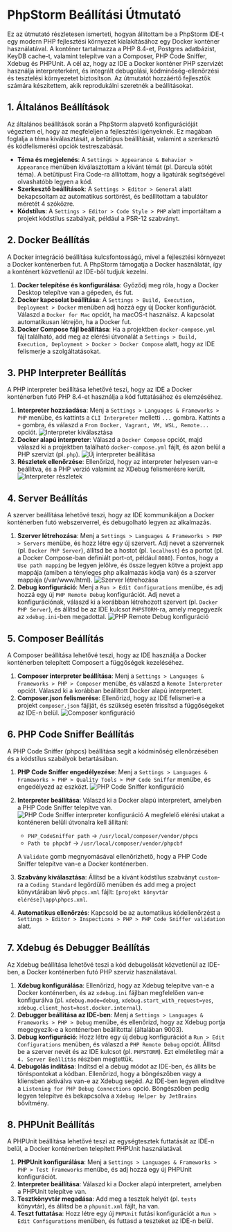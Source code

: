 # PhpStorm Beállítási Útmutató

Ez az útmutató részletesen ismerteti, hogyan állítottam be a PhpStorm IDE-t egy modern PHP fejlesztési környezet kialakításához egy Docker konténer használatával. A konténer tartalmazza a PHP 8.4-et, Postgres adatbázist, KeyDB cache-t, valamint telepítve van a Composer, PHP Code Sniffer, Xdebug és PHPUnit. A cél az, hogy az IDE a Docker konténer PHP szervizét használja interpreterként, és integrált debugolási, kódminőség-ellenőrzési és tesztelési környezetet biztosítson. Az útmutatót hozzáértő fejlesztők számára készítettem, akik reprodukálni szeretnék a beállításokat.

## 1. Általános Beállítások

Az általános beállítások során a PhpStorm alapvető konfigurációját végeztem el, hogy az megfeleljen a fejlesztési igényeknek. Ez magában foglalja a téma kiválasztását, a betűtípus beállítását, valamint a szerkesztő és kódfelismerési opciók testreszabását.

- **Téma és megjelenés**: A `Settings > Appearance & Behavior > Appearance` menüben kiválasztottam a kívánt témát (pl. Darcula sötét téma). A betűtípust Fira Code-ra állítottam, hogy a ligatúrák segítségével olvashatóbb legyen a kód.
- **Szerkesztő beállítások**: A `Settings > Editor > General` alatt bekapcsoltam az automatikus sortörést, és beállítottam a tabulátor méretét 4 szóközre.
- **Kódstílus**: A `Settings > Editor > Code Style > PHP` alatt importáltam a projekt kódstílus szabályait, például a PSR-12 szabványt.

## 2. Docker Beállítás

A Docker integráció beállítása kulcsfontosságú, mivel a fejlesztési környezet a Docker konténerben fut. A PhpStorm támogatja a Docker használatát, így a konténert közvetlenül az IDE-ből tudjuk kezelni.

1. **Docker telepítése és konfigurálása**: Győződj meg róla, hogy a Docker Desktop telepítve van a gépeden, és fut.
2. **Docker kapcsolat beállítása**: A `Settings > Build, Execution, Deployment > Docker` menüben adj hozzá egy új Docker konfigurációt. Válaszd a `Docker for Mac` opciót, ha macOS-t használsz. A kapcsolat automatikusan létrejön, ha a Docker fut.
3. **Docker Compose fájl beállítása**: Ha a projektben `docker-compose.yml` fájl található, add meg az elérési útvonalát a `Settings > Build, Execution, Deployment > Docker > Docker Compose` alatt, hogy az IDE felismerje a szolgáltatásokat.

## 3. PHP Interpreter Beállítás

A PHP interpreter beállítása lehetővé teszi, hogy az IDE a Docker konténerben futó PHP 8.4-et használja a kód futtatásához és elemzéséhez.

1. **Interpreter hozzáadása**: Menj a `Settings > Languages & Frameworks > PHP` menübe, és kattints a `CLI Interpreter` melletti `...` gombra. Kattints a `+` gombra, és válaszd a `From Docker, Vagrant, VM, WSL, Remote...` opciót.
   ![Interpreter kiválasztása](images/interpreter_base.jpeg)
2. **Docker alapú interpreter**: Válaszd a `Docker Compose` opciót, majd válaszd ki a projektben található `docker-compose.yml` fájlt, és azon belül a PHP szervizt (pl. `php`).
   ![Új interpreter beállítása](images/interpreter_new.jpeg)
3. **Részletek ellenőrzése**: Ellenőrizd, hogy az interpreter helyesen van-e beállítva, és a PHP verzió valamint az XDebug felismerésre került.
   ![Interpreter részletek](images/interpreter_details.jpeg)

## 4. Server Beállítás

A szerver beállítása lehetővé teszi, hogy az IDE kommunikáljon a Docker konténerben futó webszerverrel, és debugolható legyen az alkalmazás.

1. **Szerver létrehozása**: Menj a `Settings > Languages & Frameworks > PHP > Servers` menübe, és hozz létre egy új szervert. Adj nevet a szervernek (pl. `Docker PHP Server`), állítsd be a hostot (pl. `localhost`) és a portot (pl. a Docker Compose-ban definiált port-ot, például `8080`). Fontos, hogy a `Use path mapping` be legyen jelölve, és össze legyen kötve a projekt app mappája (amiben a tényleges php alkalmazás kódja van) és a szerver mappája (/var/www/html).
   ![Szerver létrehozása](images/servers.jpeg)
2. **Debug konfiguráció**: Menj a `Run > Edit Configurations` menübe, és adj hozzá egy új `PHP Remote Debug` konfigurációt. Adj nevet a konfigurációnak, válaszd ki a korábban létrehozott szervert (pl. `Docker PHP Server`), és állítsd be az IDE kulcsot `PHPSTORM`-ra, amely megegyezik az `xdebug.ini`-ben megadottal.
   ![PHP Remote Debug konfiguráció](images/run_debug_configurations_php_remote_debug.jpeg)

## 5. Composer Beállítás

A Composer beállítása lehetővé teszi, hogy az IDE használja a Docker konténerben telepített Composert a függőségek kezeléséhez.

1. **Composer interpreter beállítása**: Menj a `Settings > Languages & Frameworks > PHP > Composer` menübe, és válaszd a `Remote Interpreter` opciót. Válaszd ki a korábban beállított Docker alapú interpretert.
2. **Composer.json felismerése**: Ellenőrizd, hogy az IDE felismeri-e a projekt `composer.json` fájlját, és szükség esetén frissítsd a függőségeket az IDE-n belül.
   ![Composer konfiguráció](images/composer.jpeg)

## 6. PHP Code Sniffer Beállítás

A PHP Code Sniffer (phpcs) beállítása segít a kódminőség ellenőrzésében és a kódstílus szabályok betartásában.

1. **PHP Code Sniffer engedélyezése**: Menj a `Settings > Languages & Frameworks > PHP > Quality Tools > PHP Code Sniffer` menübe, és engedélyezd az eszközt.
   ![PHP Code Sniffer konfiguráció](images/php_code_sniffer_base.jpeg)
2. **Interpreter beállítása**: Válaszd ki a Docker alapú interpretert, amelyben a PHP Code Sniffer telepítve van.
   ![PHP Code Sniffer interpreter konfiguráció](images/php_code_sniffer_details.jpeg)
   A megfelelő elérési utakat a konténeren belüli útvonalra kell állítani:

   - `PHP_CodeSniffer path` -> `/usr/local/composer/vendor/phpcs`
   - `Path to phpcbf` -> `/usr/local/composer/vendor/phpcbf`
   
   A `Validate` gomb megnyomásával ellenőrizhető, hogy a PHP Code Sniffer telepítve van-e a Docker konténerben.
3. **Szabvány kiválasztása**: Állítsd be a kívánt kódstílus szabványt `custom`-ra a `Coding Standard` legördülő menüben és add meg a project könyvtárában lévő `phpcs.xml` fájlt: `[projekt könyvtár elérése]\app\phpcs.xml`.
4. **Automatikus ellenőrzés**: Kapcsold be az automatikus kódellenőrzést a `Settings > Editor > Inspections > PHP > PHP Code Sniffer validation` alatt.

## 7. Xdebug és Debugger Beállítás

Az Xdebug beállítása lehetővé teszi a kód debugolását közvetlenül az IDE-ben, a Docker konténerben futó PHP szerviz használatával.

1. **Xdebug konfigurálása**: Ellenőrizd, hogy az Xdebug telepítve van-e a Docker konténerben, és az `xdebug.ini` fájlban megfelelően van-e konfigurálva (pl. `xdebug.mode=debug`, `xdebug.start_with_request=yes`, `xdebug.client_host=host.docker.internal`).
2. **Debugger beállítása az IDE-ben**: Menj a `Settings > Languages & Frameworks > PHP > Debug` menübe, és ellenőrizd, hogy az Xdebug portja megegyezik-e a konténerben beállítottal (általában 9003).
3. **Debug konfiguráció**: Hozz létre egy új debug konfigurációt a `Run > Edit Configurations` menüben, és válaszd a `PHP Remote Debug` opciót. Állítsd be a szerver nevét és az IDE kulcsot (pl. `PHPSTORM`). Ezt elméletileg már a `4. Server Beállítás` részben megtettük.
4. **Debugolás indítása**: Indítsd el a debug módot az IDE-ben, és állíts be töréspontokat a kódban. Ellenőrizd, hogy a böngészőben vagy a kliensben aktiválva van-e az Xdebug segéd. Az IDE-ben legyen elindítve a `Listening for PHP Debug Connections` opció. Böngészőben pedig legyen telepítve és bekapcsolva a `Xdebug Helper by JetBrains` bővítmény.

## 8. PHPUnit Beállítás

A PHPUnit beállítása lehetővé teszi az egységtesztek futtatását az IDE-n belül, a Docker konténerben telepített PHPUnit használatával.

1. **PHPUnit konfigurálása**: Menj a `Settings > Languages & Frameworks > PHP > Test Frameworks` menübe, és adj hozzá egy új PHPUnit konfigurációt.
2. **Interpreter beállítása**: Válaszd ki a Docker alapú interpretert, amelyben a PHPUnit telepítve van.
3. **Tesztkönyvtár megadása**: Add meg a tesztek helyét (pl. `tests` könyvtár), és állítsd be a `phpunit.xml` fájlt, ha van.
4. **Teszt futtatása**: Hozz létre egy új `PHPUnit` futási konfigurációt a `Run > Edit Configurations` menüben, és futtasd a teszteket az IDE-n belül.
